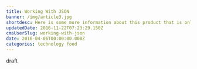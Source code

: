 ```yaml
---
title: Working With JSON
banner: /img/article3.jpg
shortdesc: Here is some more information about this product that is only revealed once clicked on.
updatedDate: 2016-11-22T07:23:29.150Z
cmsUserSlug: working-with-json
date: 2016-04-06T00:00:00.000Z
categories: technology food
---
```


draft